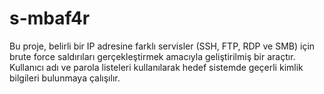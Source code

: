 # s-mbaf4r
Bu proje, belirli bir IP adresine farklı servisler (SSH, FTP, RDP ve SMB) için brute force saldırıları gerçekleştirmek amacıyla geliştirilmiş bir araçtır. Kullanıcı adı ve parola listeleri kullanılarak hedef sistemde geçerli kimlik bilgileri bulunmaya çalışılır.
